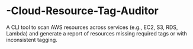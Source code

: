 # -Cloud-Resource-Tag-Auditor
A CLI tool to scan AWS resources across services (e.g., EC2, S3, RDS, Lambda) and generate a report of resources missing required tags or with inconsistent tagging.

